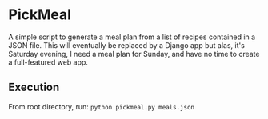 
# PickMeal

A simple script to generate a meal plan from a list of recipes contained in a JSON file. This will eventually be replaced by a Django app but alas, it's Saturday evening, I need a meal plan for Sunday, and have no time to create a full-featured web app. 

## Execution

From root directory, run:
`python pickmeal.py meals.json`
